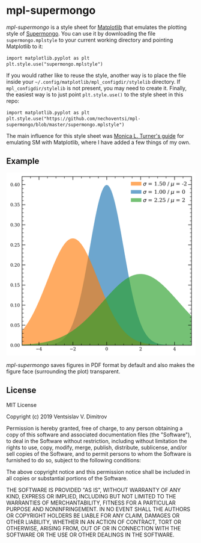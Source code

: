 # mpl-supermongo

*mpl-supermongo* is a style sheet for [Matplotlib](https://matplotlib.org/) that emulates the plotting style of [Supermongo](https://www.astro.princeton.edu/~rhl/sm/). You can use it by downloading the file `supermongo.mplstyle` to your current working directory and pointing Matplotlib to it:

    import matplotlib.pyplot as plt
    plt.style.use("supermongo.mplstyle")

If you would rather like to reuse the style, another way is to place the file inside your `~/.config/matplotlib/mpl_configdir/stylelib` directory. If `mpl_configdir/stylelib` is not present, you may need to create it. Finally, the easiest way is to just point `plt.style.use()` to the style sheet in this repo:

    import matplotlib.pyplot as plt
    plt.style.use("https://github.com/nechoventsi/mpl-supermongo/blob/master/supermongo.mplstyle")

The main influence for this style sheet was [Monica L. Turner's guide](http://www.turnermoni.ca/python3.html) for emulating SM with Matplotlib, where I have added a few things of my own.

## Example

<img src="example/gauss.png">

*mpl-supermongo* saves figures in PDF format by default and also makes the figure face (surrounding the plot) transparent.

## License

MIT License

Copyright (c) 2019 Ventsislav V. Dimitrov

Permission is hereby granted, free of charge, to any person obtaining a copy
of this software and associated documentation files (the "Software"), to deal
in the Software without restriction, including without limitation the rights
to use, copy, modify, merge, publish, distribute, sublicense, and/or sell
copies of the Software, and to permit persons to whom the Software is
furnished to do so, subject to the following conditions:

The above copyright notice and this permission notice shall be included in all
copies or substantial portions of the Software.

THE SOFTWARE IS PROVIDED "AS IS", WITHOUT WARRANTY OF ANY KIND, EXPRESS OR
IMPLIED, INCLUDING BUT NOT LIMITED TO THE WARRANTIES OF MERCHANTABILITY,
FITNESS FOR A PARTICULAR PURPOSE AND NONINFRINGEMENT. IN NO EVENT SHALL THE
AUTHORS OR COPYRIGHT HOLDERS BE LIABLE FOR ANY CLAIM, DAMAGES OR OTHER
LIABILITY, WHETHER IN AN ACTION OF CONTRACT, TORT OR OTHERWISE, ARISING FROM,
OUT OF OR IN CONNECTION WITH THE SOFTWARE OR THE USE OR OTHER DEALINGS IN THE
SOFTWARE.
